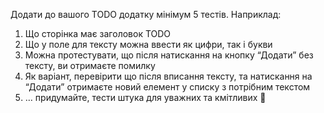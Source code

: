 Додати до вашого TODO додатку мінімум 5 тестів.
Наприклад:
1. Що сторінка має заголовок TODO
2. Що у поле для тексту можна ввести як цифри, так і букви
3. Можна протестувати, що після натискання на кнопку “Додати” без тексту, ви отримаєте помилку
4. Як варіант, перевірити що після вписання тексту, та натискання на “Додати” отримаєте новий елемент у списку з потрібним текстом
5. … придумайте, тести штука для уважних та кмітливих 🙂